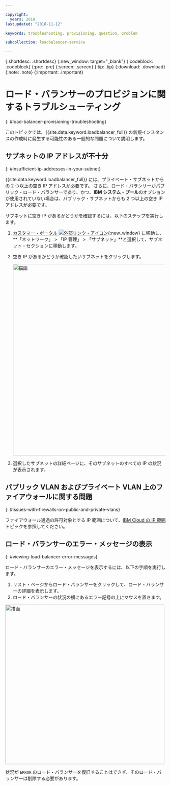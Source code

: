 ```yaml
---

copyright:
  years: 2018
lastupdated: "2018-11-12"

keywords: troubleshooting, provisioning, question, problem

subcollection: loadbalancer-service

---
```


{:shortdesc: .shortdesc}
{:new_window: target="_blank"}
{:codeblock: .codeblock}
{:pre: .pre}
{:screen: .screen}
{:tip: .tip}
{:download: .download}
{:note: .note}
{:important: .important}

# ロード・バランサーのプロビジョンに関するトラブルシューティング
{: #load-balancer-provisioning-troubleshooting}

このトピックでは、{{site.data.keyword.loadbalancer_full}} の新規インスタンスの作成時に発生する可能性のある一般的な問題について説明します。

## サブネットの IP アドレスが不十分
{: #insufficient-ip-addresses-in-your-subnet}

{{site.data.keyword.loadbalancer_full}} には、プライベート・サブネットからの 2 つ以上の空き IP アドレスが必要です。 さらに、ロード・バランサーがパブリック・ロード・バランサーであり、かつ、**IBM システム・プール**のオプションが使用されていない場合は、パブリック・サブネットからも 2 つ以上の空き IP アドレスが必要です。

サブネットに空き IP があるかどうかを確認するには、以下のステップを実行します。

1. [カスタマー・ポータル ![外部リンク・アイコン](../../icons/launch-glyph.svg "外部リンク・アイコン")](https://control.softlayer.com){:new_window} に移動し、**「ネットワーク」 > 「IP 管理」 > 「サブネット」**と選択して、サブネット・セクションに移動します。

2. 空き IP があるかどうか確認したいサブネットをクリックします。

	<img src="images/subnet_list.png" alt="描画" style="width: 600px;"/>

3. 選択したサブネットの詳細ページに、そのサブネットのすべての IP の状況が表示されます。

## パブリック VLAN およびプライベート VLAN 上のファイアウォールに関する問題
{: #issues-with-firewalls-on-public-and-private-vlans}

ファイアウォール通過の許可対象とする IP 範囲について、[IBM Cloud の IP 範囲](/docs/infrastructure/hardware-firewall-dedicated?topic=hardware-firewall-dedicated-ibm-cloud-ip-ranges#ibm-cloud-ip-ranges)トピックを参照してください。

## ロード・バランサーのエラー・メッセージの表示
{: #viewing-load-balancer-error-messages}

ロード・バランサーのエラー・メッセージを表示するには、以下の手順を実行します。

1. リスト・ページからロード・バランサーをクリックして、ロード・バランサーの詳細を表示します。
2. ロード・バランサーの状況の横にあるエラー記号の上にマウスを置きます。

<img src="images/lbaas_error_message.png" alt="描画" style="width: 500px;"/>

状況が `ERROR` のロード・バランサーを復旧することはできず、そのロード・バランサーは削除する必要があります。

